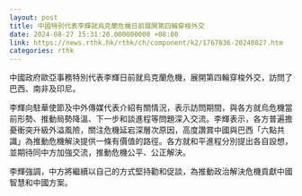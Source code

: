 ```yaml
---
layout: post
title: 中國特別代表李輝就烏克蘭危機日前展開第四輪穿梭外交
date: 2024-08-27 15:31:20.000000000 +08:00
link: https://news.rthk.hk/rthk/ch/component/k2/1767836-20240827.htm
categories: rthk
---
```


中國政府歐亞事務特別代表李輝日前就烏克蘭危機，展開第四輪穿梭外交，訪問了巴西、南非及印尼。

李輝向駐華使節及中外傳媒代表介紹有關情況，表示訪問期間，與各方就烏危機當前形勢、推動局勢降溫、下一步和談進程等問題深入交流。李輝表示，各方普遍擔憂衝突升級外溢風險，關注危機延宕深層次原因，高度讚賞中國與巴西「六點共識」為推動危機解決提供一條有價值的路徑。各方就和平進程分別提出各自設想，並期待同中方加強交流，推動危機公平、公正解決。

李輝強調，中方將繼續以自己的方式堅持勸和促談，為推動政治解決危機貢獻中國智慧和中國方案。

